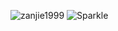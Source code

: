 ![zanjie1999](https://cdn.v2ex.com/gravatar/31272d49b7a518e42aa57ffc5e20e7fa?s=300)
![Sparkle](https://i2.hdslb.com/bfs/face/f95648b9a02427b7995383e59cb85c0198fe0fc2.jpg)
